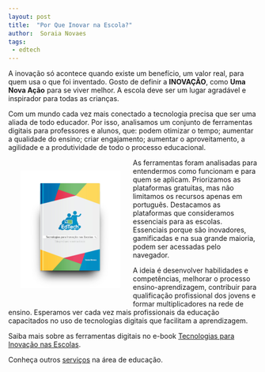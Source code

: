 ```yaml
---
layout: post
title:  "Por Que Inovar na Escola?"
author:  Soraia Novaes
tags: 
 - edtech
---
```


A inovação só acontece quando existe um benefício, um valor real, para quem usa o que foi inventado. Gosto de definir a **INOVAÇÃO**, como **Uma Nova Ação** para se viver melhor. A escola deve ser um lugar agradável e inspirador para todas as crianças. 

Com um mundo cada vez mais conectado a tecnologia precisa que ser uma aliada de todo educador. Por isso, analisamos um conjunto de ferramentas digitais para professores e alunos, que: podem otimizar o tempo; aumentar a qualidade do ensino; criar engajamento; aumentar o aproveitamento, a agilidade e a produtividade de todo o processo educacional.

<div style="max-width: 40% !important; float: left;padding: 5%;">
<a href="http://professoragoogle.com.br/produtos/shop/ebook-tecnologias-para-inovacao-nas-escolas/" target="_blank">
<img src="/images/book-mockup.jpg" alt="Ebook Tecnologias para Inovação nas Escolas"></a>
</div>

As ferramentas foram analisadas para entendermos como funcionam e para quem se aplicam. Priorizamos as plataformas gratuitas, mas não limitamos os recursos apenas em português. Destacamos as plataformas que consideramos essenciais para as escolas. Essenciais porque são inovadores, gamificadas e na sua grande maioria, podem ser acessadas pelo navegador.

A ideia é desenvolver habilidades e competências, melhorar o processo ensino-aprendizagem, contribuir para qualificação profissional dos jovens e formar multiplicadores na rede de ensino. Esperamos ver cada vez mais profissionais da educação capacitados no uso de tecnologias digitais que facilitam a aprendizagem. 

Saiba mais sobre as ferramentas digitais no e-book  [Tecnologias para Inovação nas Escolas](http://www.edtecnova.com.br/ebook).

Conheça outros [serviços](/servicos/) na área de educação.